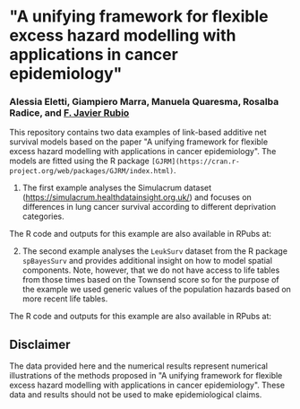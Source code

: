 # "A unifying framework for flexible excess hazard modelling with applications in cancer epidemiology"

### Alessia Eletti, Giampiero Marra, Manuela Quaresma, Rosalba Radice, and [F. Javier Rubio](https://sites.google.com/site/fjavierrubio67/)

This repository contains two data examples of link-based additive net survival models based on the paper "A unifying framework for flexible excess hazard modelling with applications in cancer epidemiology". The models are fitted using the R package `[GJRM](https://cran.r-project.org/web/packages/GJRM/index.html)`.

1. The first example analyses the Simulacrum dataset (https://simulacrum.healthdatainsight.org.uk/) and focuses on differences in lung cancer survival according to different deprivation categories.

The R code and outputs for this example are also available in RPubs at: 

2. The second example analyses the `LeukSurv` dataset from the R package `spBayesSurv` and provides additional insight on how to model spatial components. Note, however, that we do not have access to life tables from those times based on the Townsend score so for the purpose of the example we used generic values of the population hazards based on more recent life tables.

The R code and outputs for this example are also available in RPubs at: 


## Disclaimer
The data provided here and the numerical results represent numerical illustrations of the methods proposed in "A unifying framework for flexible excess hazard modelling with applications in cancer epidemiology". These data and results should not be used to make epidemiological claims. 
